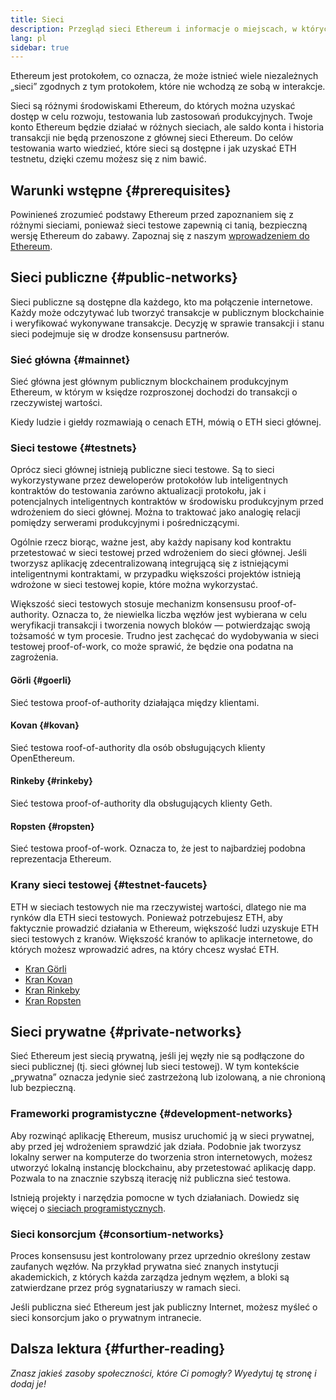 ```yaml
---
title: Sieci
description: Przegląd sieci Ethereum i informacje o miejscach, w których można uzyskać ether testnetowy (ETH) do testowania aplikacji.
lang: pl
sidebar: true
---
```


Ethereum jest protokołem, co oznacza, że może istnieć wiele niezależnych „sieci” zgodnych z tym protokołem, które nie wchodzą ze sobą w interakcje.

Sieci są różnymi środowiskami Ethereum, do których można uzyskać dostęp w celu rozwoju, testowania lub zastosowań produkcyjnych. Twoje konto Ethereum będzie działać w różnych sieciach, ale saldo konta i historia transakcji nie będą przenoszone z głównej sieci Ethereum. Do celów testowania warto wiedzieć, które sieci są dostępne i jak uzyskać ETH testnetu, dzięki czemu możesz się z nim bawić.

## Warunki wstępne {#prerequisites}

Powinieneś zrozumieć podstawy Ethereum przed zapoznaniem się z różnymi sieciami, ponieważ sieci testowe zapewnią ci tanią, bezpieczną wersję Ethereum do zabawy. Zapoznaj się z naszym [wprowadzeniem do Ethereum](/en/developers/docs/intro-to-ethereum/).

## Sieci publiczne {#public-networks}

Sieci publiczne są dostępne dla każdego, kto ma połączenie internetowe. Każdy może odczytywać lub tworzyć transakcje w publicznym blockchainie i weryfikować wykonywane transakcje. Decyzję w sprawie transakcji i stanu sieci podejmuje się w drodze konsensusu partnerów.

### Sieć główna {#mainnet}

Sieć główna jest głównym publicznym blockchainem produkcyjnym Ethereum, w którym w księdze rozproszonej dochodzi do transakcji o rzeczywistej wartości.

Kiedy ludzie i giełdy rozmawiają o cenach ETH, mówią o ETH sieci głównej.

### Sieci testowe {#testnets}

Oprócz sieci głównej istnieją publiczne sieci testowe. Są to sieci wykorzystywane przez deweloperów protokołów lub inteligentnych kontraktów do testowania zarówno aktualizacji protokołu, jak i potencjalnych inteligentnych kontraktów w środowisku produkcyjnym przed wdrożeniem do sieci głównej. Można to traktować jako analogię relacji pomiędzy serwerami produkcyjnymi i pośredniczącymi.

Ogólnie rzecz biorąc, ważne jest, aby każdy napisany kod kontraktu przetestować w sieci testowej przed wdrożeniem do sieci głównej. Jeśli tworzysz aplikację zdecentralizowaną integrującą się z istniejącymi inteligentnymi kontraktami, w przypadku większości projektów istnieją wdrożone w sieci testowej kopie, które można wykorzystać.

Większość sieci testowych stosuje mechanizm konsensusu proof-of-authority. Oznacza to, że niewielka liczba węzłów jest wybierana w celu weryfikacji transakcji i tworzenia nowych bloków — potwierdzając swoją tożsamość w tym procesie. Trudno jest zachęcać do wydobywania w sieci testowej proof-of-work, co może sprawić, że będzie ona podatna na zagrożenia.

#### Görli {#goerli}

Sieć testowa proof-of-authority działająca między klientami.

#### Kovan {#kovan}

Sieć testowa roof-of-authority dla osób obsługujących klienty OpenEthereum.

#### Rinkeby {#rinkeby}

Sieć testowa proof-of-authority dla obsługujących klienty Geth.

#### Ropsten {#ropsten}

Sieć testowa proof-of-work. Oznacza to, że jest to najbardziej podobna reprezentacja Ethereum.

### Krany sieci testowej {#testnet-faucets}

ETH w sieciach testowych nie ma rzeczywistej wartości, dlatego nie ma rynków dla ETH sieci testowych. Ponieważ potrzebujesz ETH, aby faktycznie prowadzić działania w Ethereum, większość ludzi uzyskuje ETH sieci testowych z kranów. Większość kranów to aplikacje internetowe, do których możesz wprowadzić adres, na który chcesz wysłać ETH.

- [Kran Görli](https://faucet.goerli.mudit.blog/)
- [Kran Kovan](https://faucet.kovan.network/)
- [Kran Rinkeby](https://faucet.rinkeby.io/)
- [Kran Ropsten](https://faucet.ropsten.be/)

## Sieci prywatne {#private-networks}

Sieć Ethereum jest siecią prywatną, jeśli jej węzły nie są podłączone do sieci publicznej (tj. sieci głównej lub sieci testowej). W tym kontekście „prywatna” oznacza jedynie sieć zastrzeżoną lub izolowaną, a nie chronioną lub bezpieczną.

### Frameworki programistyczne {#development-networks}

Aby rozwinąć aplikację Ethereum, musisz uruchomić ją w sieci prywatnej, aby przed jej wdrożeniem sprawdzić jak działa. Podobnie jak tworzysz lokalny serwer na komputerze do tworzenia stron internetowych, możesz utworzyć lokalną instancję blockchainu, aby przetestować aplikację dapp. Pozwala to na znacznie szybszą iterację niż publiczna sieć testowa.

Istnieją projekty i narzędzia pomocne w tych działaniach. Dowiedz się więcej o [sieciach programistycznych](/developers/docs/development-networks/).

### Sieci konsorcjum {#consortium-networks}

Proces konsensusu jest kontrolowany przez uprzednio określony zestaw zaufanych węzłów. Na przykład prywatna sieć znanych instytucji akademickich, z których każda zarządza jednym węzłem, a bloki są zatwierdzane przez próg sygnatariuszy w ramach sieci.

Jeśli publiczna sieć Ethereum jest jak publiczny Internet, możesz myśleć o sieci konsorcjum jako o prywatnym intranecie.

<!-- TODO

## Interacting with testnets

### Your own local network {#your-own-local-network}

`geth -—networkid="12345" console`

### Testnets {#testnets-1}

Wallets like MetaMask or MyEtherWallet will allow you to switch networks so you can test your apps using your test ETH.

-->

## Dalsza lektura {#further-reading}

_Znasz jakieś zasoby społeczności, które Ci pomogły? Wyedytuj tę stronę i dodaj je!_
